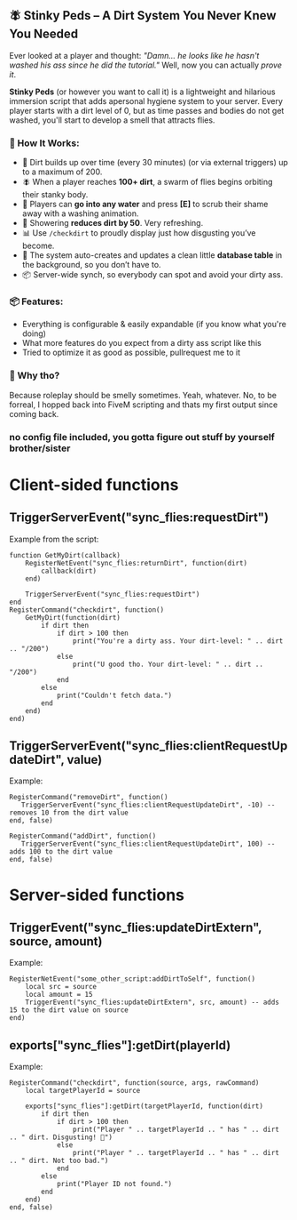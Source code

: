 ## 🪰 **Stinky Peds** – A Dirt System You Never Knew You Needed

Ever looked at a player and thought:
*"Damn... he looks like he hasn't washed his ass since he did the tutorial."*
Well, now you can actually *prove it*.

**Stinky Peds** (or however you want to call it) is a lightweight and hilarious immersion script that adds apersonal hygiene system to your server. Every player starts with a dirt level of 0, but as time passes and bodies do not get washed, you'll start to develop a smell that attracts flies.

### 💩 How It Works:

* 🐛 Dirt builds up over time (every 30 minutes) (or via external triggers) up to a maximum of 200.
* 🪰 When a player reaches **100+ dirt**, a swarm of flies begins orbiting their stanky body.
* 🚿 Players can **go into any water** and press **[E]** to scrub their shame away with a washing animation.
* 🧼 Showering **reduces dirt by 50**. Very refreshing.
* 📊 Use `/checkdirt` to proudly display just how disgusting you’ve become.
* 🧠 The system auto-creates and updates a clean little **database table** in the background, so you don’t have to.
* 📦 Server-wide synch, so everybody can spot and avoid your dirty ass.

### 📦 Features:

* Everything is configurable & easily expandable (if you know what you're doing)
* What more features do you expect from a dirty ass script like this
* Tried to optimize it as good as possible, pullrequest me to it

### 🎯 Why tho?

Because roleplay should be smelly sometimes. Yeah, whatever.
No, to be forreal, I hopped back into FiveM scripting and thats my first output since coming back.

### no config file included, you gotta figure out stuff by yourself brother/sister

# Client-sided functions

## TriggerServerEvent("sync_flies:requestDirt")
Example from the script:
```
function GetMyDirt(callback)
    RegisterNetEvent("sync_flies:returnDirt", function(dirt)
        callback(dirt)
    end)

    TriggerServerEvent("sync_flies:requestDirt")
end
RegisterCommand("checkdirt", function()
    GetMyDirt(function(dirt)
        if dirt then
            if dirt > 100 then
                print("You're a dirty ass. Your dirt-level: " .. dirt .. "/200")
            else
                print("U good tho. Your dirt-level: " .. dirt .. "/200")
            end
        else
            print("Couldn't fetch data.")
        end
    end)
end)
```

## TriggerServerEvent("sync_flies:clientRequestUpdateDirt", value)
Example:
```
RegisterCommand("removeDirt", function()
   TriggerServerEvent("sync_flies:clientRequestUpdateDirt", -10) -- removes 10 from the dirt value
end, false)

RegisterCommand("addDirt", function()
   TriggerServerEvent("sync_flies:clientRequestUpdateDirt", 100) -- adds 100 to the dirt value
end, false)
```

# Server-sided functions

## TriggerEvent("sync_flies:updateDirtExtern", source, amount) 
Example:
```
RegisterNetEvent("some_other_script:addDirtToSelf", function()
    local src = source
    local amount = 15
    TriggerEvent("sync_flies:updateDirtExtern", src, amount) -- adds 15 to the dirt value on source
end)
```


## exports["sync_flies"]:getDirt(playerId)
Example:
```
RegisterCommand("checkdirt", function(source, args, rawCommand)
    local targetPlayerId = source

    exports["sync_flies"]:getDirt(targetPlayerId, function(dirt)
        if dirt then
            if dirt > 100 then
                print("Player " .. targetPlayerId .. " has " .. dirt .. " dirt. Disgusting! 🤢")
            else
                print("Player " .. targetPlayerId .. " has " .. dirt .. " dirt. Not too bad.")
            end
        else
            print("Player ID not found.")
        end
    end)
end, false)
```
